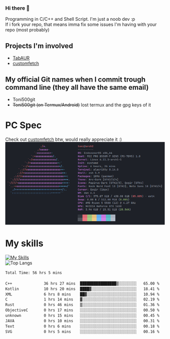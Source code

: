 ### Hi there 👋

Programming in C/C++ and Shell Script. I'm just a noob dev :p\
If i fork your repo, that means imma fix some issues I'm having with your repo (most probably)

## Projects I'm involved
 - [TabAUR](https://github.com/BurntRanch/TabAUR)
 - [customfetch](https://github.com/Toni500github/customfetch)

## My official Git names when I commit trough command line (they all have the same email)
* Toni500git
* ~~Toni500git (on Termux/Android)~~ lost termux and the gpg keys of it

# PC Spec
Check out [customfetch](https://github.com/Toni500github/customfetch) btw, would really appreciate it :)
![screenshot.png](https://github.com/Toni500github/customfetch/raw/main/screenshot.png)

# My skills
[![My Skills](https://skillicons.dev/icons?i=cpp,bash,arch,linux&theme=light)](https://skillicons.dev)\
![Top Langs](https://github-readme-stats.vercel.app/api/top-langs/?username=Toni500github&layout=compact)

<!--START_SECTION:waka-->

```txt
Total Time: 56 hrs 5 mins

C++              36 hrs 27 mins  ████████████████▒░░░░░░░░   65.00 %
Kotlin           10 hrs 20 mins  ████▓░░░░░░░░░░░░░░░░░░░░   18.41 %
XML              6 hrs 8 mins    ██▓░░░░░░░░░░░░░░░░░░░░░░   10.94 %
C                1 hrs 14 mins   ▓░░░░░░░░░░░░░░░░░░░░░░░░   02.19 %
Rust             0 hrs 46 mins   ▒░░░░░░░░░░░░░░░░░░░░░░░░   01.36 %
ObjectiveC       0 hrs 17 mins   ░░░░░░░░░░░░░░░░░░░░░░░░░   00.50 %
unknown          0 hrs 15 mins   ░░░░░░░░░░░░░░░░░░░░░░░░░   00.45 %
JAVA             0 hrs 10 mins   ░░░░░░░░░░░░░░░░░░░░░░░░░   00.31 %
Text             0 hrs 6 mins    ░░░░░░░░░░░░░░░░░░░░░░░░░   00.18 %
SVG              0 hrs 5 mins    ░░░░░░░░░░░░░░░░░░░░░░░░░   00.16 %
```

<!--END_SECTION:waka-->

